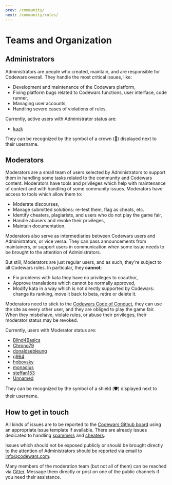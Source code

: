 ```yaml
---
prev: /community/
next: /community/rules/
---
```


# Teams and Organization

## Administrators

Administrators are people who created, maintain, and are responsible for Codewars overall. They handle the most critical issues, like:
- Development and maintenance of the Codewars platform,
- Fixing platform bugs related to Codewars functions, user interface, code runner,
- Managing user accounts,
- Handling severe cases of violations of rules.

Currently, active users with Administrator status are:

- [kazk](https://www.codewars.com/users/kazk)

They can be recognized by the symbol of a crown (👑) displayed next to their username.

## Moderators

Moderators are a small team of users selected by Administrators to support them in handling some tasks related to the community and Codewars content. Moderators have tools and privileges which help with maintenance of content and with handling of some community issues. Moderators have access to tools which allow them to:
- Moderate discourses,
- Manage submitted solutions: re-test them, flag as cheats, etc.
- Identify cheaters, plagiarists, and users who do not play the game fair,
- Handle abusers and revoke their privileges,
- Maintain documentation.

Moderators also serve as intermediaries between Codewars users and Administrators, or vice versa. They can pass announcements from maintainers, or support users in communication when some issue needs to be brought to the attention of Administrators.

But still, Moderators are just regular users, and as such, they're subject to all Codewars rules. In particular, they **cannot**:
- Fix problems with kata they have no privileges to coauthor,
- Approve translations which cannot be normally approved,
- Modify kata in a way which is not directly supported by Codewars: change its ranking, move it back to beta, retire or delete it.

Moderators need to stick to the [Codewars Code of Conduct](/community/rules/), they can use the site as every other user, and they are obliged to play the game fair. When they misbehave, violate rules, or abuse their privileges, their moderator status may be revoked.

Currently, users with Moderator status are:

- [Blind4Basics](https://www.codewars.com/users/Blind4Basics)
- [Chrono79](https://www.codewars.com/users/Chrono79)
- [donaldsebleung](https://www.codewars.com/users/donaldsebleung)
- [g964](https://www.codewars.com/users/g964)
- [hobovsky](https://www.codewars.com/users/hobovsky)
- [monadius](https://www.codewars.com/users/monadius)
- [steffan153](https://www.codewars.com/users/steffan153)
- [Unnamed](https://www.codewars.com/users/Unnamed)

They can be recognized by the symbol of a shield (🛡️) displayed next to their username.

## How to get in touch

All kinds of issues are to be reported to the [Codewars Github board](https://github.com/codewars/codewars.com/issues) using an appropriate issue template if available. There are already issues dedicated to handling [spammers](https://github.com/codewars/codewars.com/issues/1493) and [cheaters](https://github.com/codewars/codewars.com/issues/1378).

Issues which should not be exposed publicly or should be brought directly to the attention of Administrators should be reported via email to <info@codewars.com>.

Many members of the moderation team (but not all of them) can be reached via [Gitter](https://gitter.im/Codewars/codewars.com). Message them directly or post on one of the public channels if you need their assistance.
